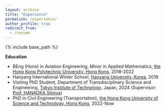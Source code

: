 ```yaml
---
layout: archive
title: "Experience"
permalink: /experience/
author_profile: true
redirect_from:
  - /resume
---
```


{% include base_path %}

**Education**
* BEng (Hons) in Aviation Engineering, Minor in Applied Mathematics, [the Hong Kong Polytechnic University, Hong Kong](https://www.polyu.edu.hk/), 2018-2022
* Hanyang International Winter School, [Hanyang University, Korea](https://www.hanyang.ac.kr/web/eng), 2019
* Visiting PhD Student, Department of Transdisciplinary Science and Engineering, [Tokyo Institute of Technology](https://www.titech.ac.jp/english), Japan, 2024 (Supervisor: [Prof. HANAOKA Shinya](http://www.ide.titech.ac.jp/~hanaoka/profile.html))
* PhD in Civil Engineering (Transportation), [the Hong Kong University of Science and Technology, Hong Kong](https://www.ust.hk/home), 2022-Now
